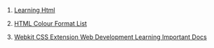 1. [Learning Html](https://www.w3schools.com/html/default.asp)

2. [HTML Colour Format List](https://www.w3schools.com/colors/colors_names.asp)

3. [Webkit CSS Extension Web Development Learning Important Docs](https://developer.mozilla.org/en-US/docs/Web/CSS/WebKit_Extensions)
